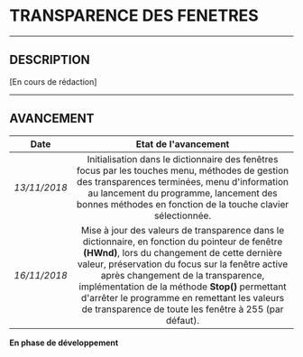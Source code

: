 # TRANSPARENCE DES FENETRES

----------------------------------------
## DESCRIPTION
[En cours de rédaction]

----------------------------------------
## AVANCEMENT
| **Date** | **Etat de l'avancement** |
|:---:|:---:|
| _13/11/2018_ | Initialisation dans le dictionnaire des fenêtres focus par les touches menu, méthodes de gestion des transparences terminées, menu d'information au lancement du programme, lancement des bonnes méthodes en fonction de la touche clavier sélectionnée. |
| _16/11/2018_ | Mise à jour des valeurs de transparence dans le dictionnaire, en fonction du pointeur de fenêtre **(HWnd)**, lors du changement de cette dernière valeur, préservation du focus sur la fenêtre active après changement de la transparence, implémentation de la méthode **Stop()** permettant d'arrêter le programme en remettant les valeurs de transparence de toute les fenêtre à 255 (par défaut).

**En phase de développement**